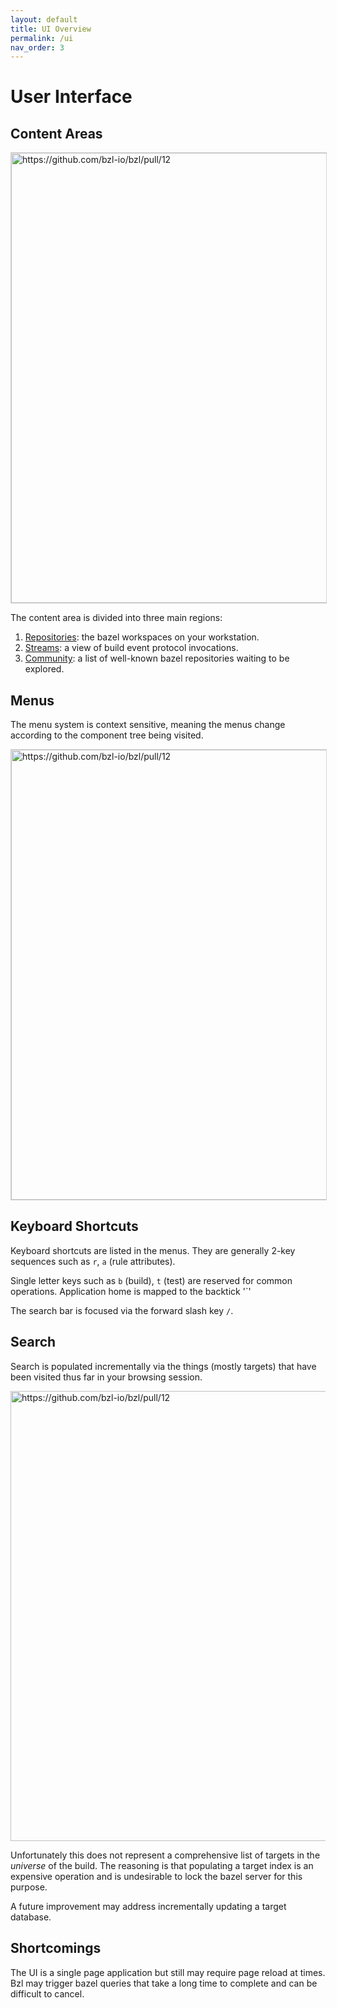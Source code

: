```yaml
---
layout: default
title: UI Overview
permalink: /ui
nav_order: 3
---
```


# User Interface

## Content Areas

<img width="720" alt="https://github.com/bzl-io/bzl/pull/12" src="https://user-images.githubusercontent.com/50580/106352334-765c1380-629f-11eb-9e88-7df13518bf67.png" style="border: 1px solid rgba(0,0,0,0.16)">

The content area is divided into three main regions:

1. [Repositories](/repositories): the bazel workspaces on your workstation.
2. [Streams](/streams): a view of build event protocol invocations.
3. [Community](/community): a list of well-known bazel repositories waiting to be explored.

## Menus

The menu system is context sensitive, meaning the menus change according to the component tree being visited.

<img width="720" alt="https://github.com/bzl-io/bzl/pull/12" src="https://user-images.githubusercontent.com/50580/106351772-79550500-629b-11eb-8b16-a186328e710d.png" style="border: 1px solid rgba(0,0,0,0.16)">

## Keyboard Shortcuts

Keyboard shortcuts are listed in the menus. They are generally 2-key sequences such as `r`, `a` (rule attributes).

Single letter keys such as `b` (build), `t` (test) are reserved for common operations.  Application home is mapped to the backtick '`'

The search bar is focused via the forward slash key `/`.

## Search

Search is populated incrementally via the things (mostly targets) that have been
visited thus far in your browsing session.

<img width="720" alt="https://github.com/bzl-io/bzl/pull/12" src="https://user-images.githubusercontent.com/50580/106351868-292a7280-629c-11eb-838e-6d0923f5f056.gif">

Unfortunately this does not represent a comprehensive list of targets in the
*universe* of the build.  The reasoning is that populating a target index is an
expensive operation and is undesirable to lock the bazel server for this
purpose.

A future improvement may address incrementally updating a target database.

## Shortcomings 

The UI is a single page application but still may require page reload at times.
Bzl may trigger bazel queries that take a long time to complete and can be
difficult to cancel.
